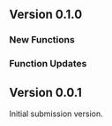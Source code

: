 ## Version 0.1.0

### New Functions

### Function Updates


## Version 0.0.1

Initial submission version.